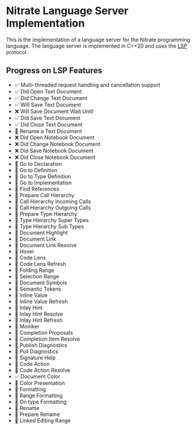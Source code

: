 # Nitrate Language Server Implementation

This is the implementation of a language server for the Nitrate programming language. The language server is implemented in C++20 and uses the [LSP](https://microsoft.github.io/language-server-protocol/) protocol.

## Progress on LSP Features

- ✅ Multi-threaded request handling and cancellation support
- ✅ Did Open Text Document
- ✅ Did Change Text Document
- ✅ Will Save Text Document
- ❌ Will Save Document Wait Until
- ✅ Did Save Text Document
- ✅ Did Close Text Document
- 🚧 Rename a Text Document
- ❌ Did Open Notebook Document
- ❌ Did Change Notebook Document
- ❌ Did Save Notebook Document
- ❌ Did Close Notebook Document
- 🚧 Go to Declaration
- 🚧 Go to Definition
- 🚧 Go to Type Definition
- 🚧 Go to Implementation
- 🚧 Find References
- 🚧 Prepare Call Hierarchy
- 🚧 Call Hierarchy Incoming Calls
- 🚧 Call Hierarchy Outgoing Calls
- 🚧 Prepare Type Hierarchy
- 🚧 Type Hierarchy Super Types
- 🚧 Type Hierarchy Sub Types
- 🚧 Document Highlight
- 🚧 Document Link
- 🚧 Document Link Resolve
- 🚧 Hover
- 🚧 Code Lens
- 🚧 Code Lens Refresh
- 🚧 Folding Range
- 🚧 Selection Range
- 🚧 Document Symbols
- 🚧 Semantic Tokens
- 🚧 Inline Value
- 🚧 Inline Value Refresh
- 🚧 Inlay Hint
- 🚧 Inlay Hint Resolve
- 🚧 Inlay Hint Refresh
- 🚧 Moniker
- 🚧 Completion Proposals
- 🚧 Completion Item Resolve
- 🚧 Publish Diagnostics
- 🚧 Pull Diagnostics
- 🚧 Signature Help
- 🚧 Code Action
- 🚧 Code Action Resolve
- ✅ Document Color
- 🚧 Color Presentation
- 🚧 Formatting
- 🚧 Range Formatting
- 🚧 On type Formatting
- 🚧 Rename
- 🚧 Prepare Rename
- 🚧 Linked Editing Range
